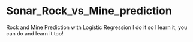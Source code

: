 # Sonar_Rock_vs_Mine_prediction
Rock and Mine Prediction with Logistic Regression
I do it so I learn it, you can do and learn it too!
